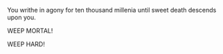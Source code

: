 You writhe in agony for ten thousand millenia until
sweet death descends upon you.

WEEP MORTAL!

WEEP HARD!
